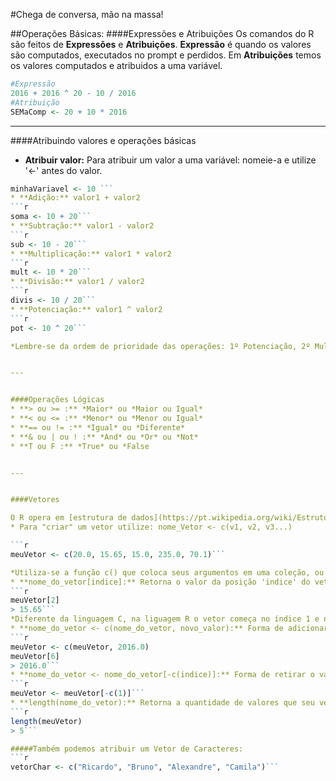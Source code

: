 #Chega de conversa, mão na massa!

##Operações Básicas:
####Expressões e Atribuições
Os comandos do R são feitos de **Expressões** e **Atribuições**. **Expressão** é quando os valores são computados, executados no prompt e perdidos. Em **Atribuições** temos os valores computados e atribuidos a uma variável.

<!-- Oi Bruno, isto é um comentário. Abaixo é um bloco de código com colorido para r. Se quiser usar para seus exemplos. -->

```r
#Expressão
2016 + 2016 ^ 20 - 10 / 2016
#Atribuição
SEMaComp <- 20 + 10 * 2016
```



---


####Atribuindo valores e operações básicas
* **Atribuir valor:** Para atribuir um valor a uma variável: nomeie-a e utilize '<-' antes do valor.
```r
minhaVariavel <- 10 ```
* **Adição:** valor1 + valor2
```r
soma <- 10 + 20```
* **Subtração:** valor1 - valor2
```r
sub <- 10 - 20```
* **Multiplicação:** valor1 * valor2
```r
mult <- 10 * 20```
* **Divisão:** valor1 / valor2
```r
divis <- 10 / 20```
* **Potenciação:** valor1 ^ valor2
```r
pot <- 10 ^ 20```

*Lembre-se da ordem de prioridade das operações: 1º Potenciação, 2º Multiplicação ou Divisão, 3º Adição ou Subtração.*


---


####Operações Lógicas
* **> ou >= :** *Maior* ou *Maior ou Igual*
* **< ou <= :** *Menor* ou *Menor ou Igual*
* **== ou != :** *Igual* ou *Diferente*
* **& ou | ou ! :** *And* ou *Or* ou *Not*
* **T ou F :** *True* ou *False


---


####Vetores

O R opera em [estrutura de dados](https://pt.wikipedia.org/wiki/Estrutura_de_dados). Um **vetor numérico** é a mais simples delas, uma **"coleção ordenada de números"**. Vejamos como funciona a atribuição de um vetor e operações com o mesmo.
* Para "criar" um vetor utilize: nome_Vetor <- c(v1, v2, v3...) 

```r
meuVetor <- c(20.0, 15.65, 15.0, 235.0, 70.1)```

*Utiliza-se a função c() que coloca seus argumentos em uma coleção, ou seja, concantena-os.*
* **nome_do_vetor[indice]:** Retorna o valor da posição 'indice' do vetor.
```r
meuVetor[2]
> 15.65```
*Diferente da linguagem C, na liguagem R o vetor começa no índice 1 e não em 0.*
* **nome_do_vetor <- c(nome_do_vetor, novo_valor):** Forma de adicionar um novo valor ao vetor.
```r
meuVetor <- c(meuVetor, 2016.0)
meuVetor[6]
> 2016.0```
* **nome_do_vetor <- nome_do_vetor[-c(indice)]:** Forma de retirar o valor da posição 'indice' do vetor.
```r
meuVetor <- meuVetor[-c(1)]```
* **length(nome_do_vetor):** Retorna a quantidade de valores que seu vetor possui.
```r
length(meuVetor)
> 5```

#####Também podemos atribuir um Vetor de Caracteres:
```r
vetorChar <- c("Ricardo", "Bruno", "Alexandre", "Camila")```



  


